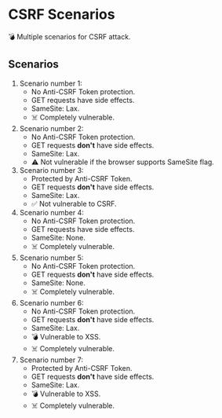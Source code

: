 # CSRF Scenarios

💣 Multiple scenarios for CSRF attack.

## Scenarios

1. Scenario number 1:
   - No Anti-CSRF Token protection.
   - GET requests have side effects.
   - SameSite: Lax.
   - ☠️ Completely vulnerable.
1. Scenario number 2:
   - No Anti-CSRF Token protection.
   - GET requests **don't** have side effects.
   - SameSite: Lax.
   - ⚠️ Not vulnerable if the browser supports SameSite flag.
1. Scenario number 3:
   - Protected by Anti-CSRF Token.
   - GET requests **don't** have side effects.
   - SameSite: Lax.
   - ✅ Not vulnerable to CSRF.
1. Scenario number 4:
   - No Anti-CSRF Token protection.
   - GET requests have side effects.
   - SameSite: None.
   - ☠️ Completely vulnerable.
1. Scenario number 5:
   - No Anti-CSRF Token protection.
   - GET requests **don't** have side effects.
   - SameSite: None.
   - ☠️ Completely vulnerable.
1. Scenario number 6:
   - No Anti-CSRF Token protection.
   - GET requests **don't** have side effects.
   - SameSite: Lax.
   - 💣 Vulnerable to XSS.
   - ☠️ Completely vulnerable.
1. Scenario number 7:
   - Protected by Anti-CSRF Token.
   - GET requests **don't** have side effects.
   - SameSite: Lax.
   - 💣 Vulnerable to XSS.
   - ☠️ Completely vulnerable.
